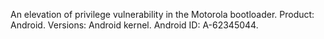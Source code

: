 An elevation of privilege vulnerability in the Motorola bootloader. Product: Android. Versions: Android kernel. Android ID: A-62345044.